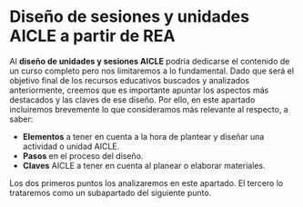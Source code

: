 # Diseño de sesiones y unidades AICLE a partir de REA

Al **diseño de unidades y sesiones AICLE** podría dedicarse el contenido de un curso completo pero nos limitaremos a lo fundamental. Dado que será el objetivo final de los recursos educativos buscados y analizados anteriormente, creemos que es importante apuntar los aspectos más destacados y las claves de ese diseño. Por ello, en este apartado incluiremos brevemente lo que consideramos más relevante al respecto, a saber:

*   **Elementos** a tener en cuenta a la hora de plantear y diseñar una actividad o unidad AICLE.
*   **Pasos** en el proceso del diseño.
*   **Claves** AICLE a tener en cuenta al planear o elaborar materiales.

Los dos primeros puntos los analizaremos en este apartado. El tercero lo trataremos como un subapartado del siguiente punto.